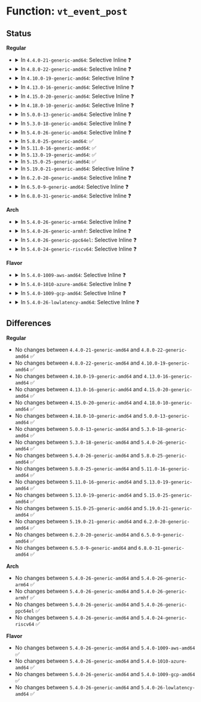 # Function: <code>vt_event_post</code>

## Status
<b>Regular</b>
<ul>
<li>
<details>
<summary>In <code>4.4.0-21-generic-amd64</code>: Selective Inline ❓</summary>

```c
void vt_event_post(unsigned int event, unsigned int old, unsigned int new)
```

```json
{
  "name": "vt_event_post",
  "collision_type": "Unique Global",
  "inline_type": "Selective",
  "funcs": [
    {
      "addr": 18446744071584016320,
      "name": "vt_event_post",
      "external": true,
      "loc": "drivers/tty/vt/vt_ioctl.c:87",
      "file": "drivers/tty/vt/vt_ioctl.c",
      "inline": "not declared, inlined",
      "caller_inline": [],
      "caller_func": [
        "drivers/tty/vt/vt_ioctl.c:complete_change_console",
        "drivers/tty/vt/vt.c:vc_do_resize",
        "drivers/tty/vt/vt.c:do_blank_screen"
      ]
    }
  ],
  "symbols": [
    {
      "addr": 18446744071584016320,
      "name": "vt_event_post",
      "section": ".text",
      "bind": "STB_GLOBAL",
      "size": 173
    }
  ]
}
```
</details>
</li>
<li>
<details>
<summary>In <code>4.8.0-22-generic-amd64</code>: Selective Inline ❓</summary>

```c
void vt_event_post(unsigned int event, unsigned int old, unsigned int new)
```

```json
{
  "name": "vt_event_post",
  "collision_type": "Unique Global",
  "inline_type": "Selective",
  "funcs": [
    {
      "addr": 18446744071584347152,
      "name": "vt_event_post",
      "external": true,
      "loc": "drivers/tty/vt/vt_ioctl.c:87",
      "file": "drivers/tty/vt/vt_ioctl.c",
      "inline": "not declared, inlined",
      "caller_inline": [],
      "caller_func": [
        "drivers/tty/vt/vt_ioctl.c:complete_change_console",
        "drivers/tty/vt/vt.c:do_blank_screen",
        "drivers/tty/vt/vt.c:vc_do_resize"
      ]
    }
  ],
  "symbols": [
    {
      "addr": 18446744071584347152,
      "name": "vt_event_post",
      "section": ".text",
      "bind": "STB_GLOBAL",
      "size": 173
    }
  ]
}
```
</details>
</li>
<li>
<details>
<summary>In <code>4.10.0-19-generic-amd64</code>: Selective Inline ❓</summary>

```c
void vt_event_post(unsigned int event, unsigned int old, unsigned int new)
```

```json
{
  "name": "vt_event_post",
  "collision_type": "Unique Global",
  "inline_type": "Selective",
  "funcs": [
    {
      "addr": 18446744071584528976,
      "name": "vt_event_post",
      "external": true,
      "loc": "drivers/tty/vt/vt_ioctl.c:87",
      "file": "drivers/tty/vt/vt_ioctl.c",
      "inline": "not declared, inlined",
      "caller_inline": [],
      "caller_func": [
        "drivers/tty/vt/vt_ioctl.c:complete_change_console",
        "drivers/tty/vt/vt.c:do_blank_screen",
        "drivers/tty/vt/vt.c:vc_do_resize"
      ]
    }
  ],
  "symbols": [
    {
      "addr": 18446744071584528976,
      "name": "vt_event_post",
      "section": ".text",
      "bind": "STB_GLOBAL",
      "size": 173
    }
  ]
}
```
</details>
</li>
<li>
<details>
<summary>In <code>4.13.0-16-generic-amd64</code>: Selective Inline ❓</summary>

```c
void vt_event_post(unsigned int event, unsigned int old, unsigned int new)
```

```json
{
  "name": "vt_event_post",
  "collision_type": "Unique Global",
  "inline_type": "Selective",
  "funcs": [
    {
      "addr": 18446744071584612624,
      "name": "vt_event_post",
      "external": true,
      "loc": "drivers/tty/vt/vt_ioctl.c:87",
      "file": "drivers/tty/vt/vt_ioctl.c",
      "inline": "not declared, inlined",
      "caller_inline": [],
      "caller_func": [
        "drivers/tty/vt/vt_ioctl.c:complete_change_console",
        "drivers/tty/vt/vt.c:do_blank_screen",
        "drivers/tty/vt/vt.c:vc_do_resize"
      ]
    }
  ],
  "symbols": [
    {
      "addr": 18446744071584612624,
      "name": "vt_event_post",
      "section": ".text",
      "bind": "STB_GLOBAL",
      "size": 189
    }
  ]
}
```
</details>
</li>
<li>
<details>
<summary>In <code>4.15.0-20-generic-amd64</code>: Selective Inline ❓</summary>

```c
void vt_event_post(unsigned int event, unsigned int old, unsigned int new)
```

```json
{
  "name": "vt_event_post",
  "collision_type": "Unique Global",
  "inline_type": "Selective",
  "funcs": [
    {
      "addr": 18446744071585025168,
      "name": "vt_event_post",
      "external": true,
      "loc": "drivers/tty/vt/vt_ioctl.c:88",
      "file": "drivers/tty/vt/vt_ioctl.c",
      "inline": "not declared, inlined",
      "caller_inline": [],
      "caller_func": [
        "drivers/tty/vt/vt_ioctl.c:complete_change_console",
        "drivers/tty/vt/vt.c:do_blank_screen",
        "drivers/tty/vt/vt.c:vc_do_resize"
      ]
    }
  ],
  "symbols": [
    {
      "addr": 18446744071585025168,
      "name": "vt_event_post",
      "section": ".text",
      "bind": "STB_GLOBAL",
      "size": 189
    }
  ]
}
```
</details>
</li>
<li>
<details>
<summary>In <code>4.18.0-10-generic-amd64</code>: Selective Inline ❓</summary>

```c
void vt_event_post(unsigned int event, unsigned int old, unsigned int new)
```

```json
{
  "name": "vt_event_post",
  "collision_type": "Unique Global",
  "inline_type": "Selective",
  "funcs": [
    {
      "addr": 18446744071585259376,
      "name": "vt_event_post",
      "external": true,
      "loc": "drivers/tty/vt/vt_ioctl.c:90",
      "file": "drivers/tty/vt/vt_ioctl.c",
      "inline": "not declared, inlined",
      "caller_inline": [],
      "caller_func": [
        "drivers/tty/vt/vt_ioctl.c:complete_change_console",
        "drivers/tty/vt/vt.c:do_blank_screen",
        "drivers/tty/vt/vt.c:vc_do_resize"
      ]
    }
  ],
  "symbols": [
    {
      "addr": 18446744071585259376,
      "name": "vt_event_post",
      "section": ".text",
      "bind": "STB_GLOBAL",
      "size": 180
    }
  ]
}
```
</details>
</li>
<li>
<details>
<summary>In <code>5.0.0-13-generic-amd64</code>: Selective Inline ❓</summary>

```c
void vt_event_post(unsigned int event, unsigned int old, unsigned int new)
```

```json
{
  "name": "vt_event_post",
  "collision_type": "Unique Global",
  "inline_type": "Selective",
  "funcs": [
    {
      "addr": 18446744071585378768,
      "name": "vt_event_post",
      "external": true,
      "loc": "drivers/tty/vt/vt_ioctl.c:90",
      "file": "drivers/tty/vt/vt_ioctl.c",
      "inline": "not declared, inlined",
      "caller_inline": [],
      "caller_func": [
        "drivers/tty/vt/vt_ioctl.c:complete_change_console",
        "drivers/tty/vt/vt.c:do_blank_screen",
        "drivers/tty/vt/vt.c:vc_do_resize"
      ]
    }
  ],
  "symbols": [
    {
      "addr": 18446744071585378768,
      "name": "vt_event_post",
      "section": ".text",
      "bind": "STB_GLOBAL",
      "size": 180
    }
  ]
}
```
</details>
</li>
<li>
<details>
<summary>In <code>5.3.0-18-generic-amd64</code>: Selective Inline ❓</summary>

```c
void vt_event_post(unsigned int event, unsigned int old, unsigned int new)
```

```json
{
  "name": "vt_event_post",
  "collision_type": "Unique Global",
  "inline_type": "Selective",
  "funcs": [
    {
      "addr": 18446744071585592608,
      "name": "vt_event_post",
      "external": true,
      "loc": "drivers/tty/vt/vt_ioctl.c:90",
      "file": "drivers/tty/vt/vt_ioctl.c",
      "inline": "not declared, inlined",
      "caller_inline": [],
      "caller_func": [
        "drivers/tty/vt/vt_ioctl.c:complete_change_console",
        "drivers/tty/vt/vt.c:do_blank_screen",
        "drivers/tty/vt/vt.c:vc_do_resize"
      ]
    }
  ],
  "symbols": [
    {
      "addr": 18446744071585592608,
      "name": "vt_event_post",
      "section": ".text",
      "bind": "STB_GLOBAL",
      "size": 180
    }
  ]
}
```
</details>
</li>
<li>
<details>
<summary>In <code>5.4.0-26-generic-amd64</code>: Selective Inline ❓</summary>

```c
void vt_event_post(unsigned int event, unsigned int old, unsigned int new)
```

```json
{
  "name": "vt_event_post",
  "collision_type": "Unique Global",
  "inline_type": "Selective",
  "funcs": [
    {
      "addr": 18446744071585733408,
      "name": "vt_event_post",
      "external": true,
      "loc": "drivers/tty/vt/vt_ioctl.c:111",
      "file": "drivers/tty/vt/vt_ioctl.c",
      "inline": "not declared, inlined",
      "caller_inline": [],
      "caller_func": [
        "drivers/tty/vt/vt_ioctl.c:complete_change_console",
        "drivers/tty/vt/vt.c:do_blank_screen",
        "drivers/tty/vt/vt.c:vc_do_resize"
      ]
    }
  ],
  "symbols": [
    {
      "addr": 18446744071585733408,
      "name": "vt_event_post",
      "section": ".text",
      "bind": "STB_GLOBAL",
      "size": 180
    }
  ]
}
```
</details>
</li>
<li>
<details>
<summary>In <code>5.8.0-25-generic-amd64</code>: ✅</summary>

```c
void vt_event_post(unsigned int event, unsigned int old, unsigned int new)
```

```json
{
  "name": "vt_event_post",
  "collision_type": "Unique Global",
  "inline_type": "No",
  "funcs": [
    {
      "addr": 18446744071586464608,
      "name": "vt_event_post",
      "external": true,
      "loc": "drivers/tty/vt/vt_ioctl.c:111",
      "file": "drivers/tty/vt/vt_ioctl.c",
      "inline": "seen, unknown",
      "caller_inline": [],
      "caller_func": [
        "drivers/tty/vt/vt_ioctl.c:complete_change_console",
        "drivers/tty/vt/vt.c:do_unblank_screen",
        "drivers/tty/vt/vt.c:do_blank_screen",
        "drivers/tty/vt/vt.c:vc_do_resize"
      ]
    }
  ],
  "symbols": [
    {
      "addr": 18446744071586464608,
      "name": "vt_event_post",
      "section": ".text",
      "bind": "STB_GLOBAL",
      "size": 183
    }
  ]
}
```
</details>
</li>
<li>
<details>
<summary>In <code>5.11.0-16-generic-amd64</code>: ✅</summary>

```c
void vt_event_post(unsigned int event, unsigned int old, unsigned int new)
```

```json
{
  "name": "vt_event_post",
  "collision_type": "Unique Global",
  "inline_type": "No",
  "funcs": [
    {
      "addr": 18446744071586581488,
      "name": "vt_event_post",
      "external": true,
      "loc": "drivers/tty/vt/vt_ioctl.c:111",
      "file": "drivers/tty/vt/vt_ioctl.c",
      "inline": "seen, unknown",
      "caller_inline": [],
      "caller_func": [
        "drivers/tty/vt/vt_ioctl.c:complete_change_console",
        "drivers/tty/vt/vt.c:do_unblank_screen",
        "drivers/tty/vt/vt.c:do_blank_screen",
        "drivers/tty/vt/vt.c:vc_do_resize"
      ]
    }
  ],
  "symbols": [
    {
      "addr": 18446744071586581488,
      "name": "vt_event_post",
      "section": ".text",
      "bind": "STB_GLOBAL",
      "size": 183
    }
  ]
}
```
</details>
</li>
<li>
<details>
<summary>In <code>5.13.0-19-generic-amd64</code>: ✅</summary>

```c
void vt_event_post(unsigned int event, unsigned int old, unsigned int new)
```

```json
{
  "name": "vt_event_post",
  "collision_type": "Unique Global",
  "inline_type": "No",
  "funcs": [
    {
      "addr": 18446744071586465312,
      "name": "vt_event_post",
      "external": true,
      "loc": "drivers/tty/vt/vt_ioctl.c:111",
      "file": "drivers/tty/vt/vt_ioctl.c",
      "inline": "seen, unknown",
      "caller_inline": [],
      "caller_func": [
        "drivers/tty/vt/vt_ioctl.c:complete_change_console",
        "drivers/tty/vt/vt.c:do_unblank_screen",
        "drivers/tty/vt/vt.c:do_blank_screen",
        "drivers/tty/vt/vt.c:vc_do_resize"
      ]
    }
  ],
  "symbols": [
    {
      "addr": 18446744071586465312,
      "name": "vt_event_post",
      "section": ".text",
      "bind": "STB_GLOBAL",
      "size": 180
    }
  ]
}
```
</details>
</li>
<li>
<details>
<summary>In <code>5.15.0-25-generic-amd64</code>: ✅</summary>

```c
void vt_event_post(unsigned int event, unsigned int old, unsigned int new)
```

```json
{
  "name": "vt_event_post",
  "collision_type": "Unique Global",
  "inline_type": "No",
  "funcs": [
    {
      "addr": 18446744071586993232,
      "name": "vt_event_post",
      "external": true,
      "loc": "drivers/tty/vt/vt_ioctl.c:111",
      "file": "drivers/tty/vt/vt_ioctl.c",
      "inline": "seen, unknown",
      "caller_inline": [],
      "caller_func": [
        "drivers/tty/vt/vt_ioctl.c:complete_change_console",
        "drivers/tty/vt/vt.c:do_unblank_screen",
        "drivers/tty/vt/vt.c:do_blank_screen",
        "drivers/tty/vt/vt.c:vc_do_resize"
      ]
    }
  ],
  "symbols": [
    {
      "addr": 18446744071586993232,
      "name": "vt_event_post",
      "section": ".text",
      "bind": "STB_GLOBAL",
      "size": 180
    }
  ]
}
```
</details>
</li>
<li>
<details>
<summary>In <code>5.19.0-21-generic-amd64</code>: Selective Inline ❓</summary>

```c
void vt_event_post(unsigned int event, unsigned int old, unsigned int new)
```

```json
{
  "name": "vt_event_post",
  "collision_type": "Unique Global",
  "inline_type": "Selective",
  "funcs": [
    {
      "addr": 18446744071588291264,
      "name": "vt_event_post",
      "external": true,
      "loc": "drivers/tty/vt/vt_ioctl.c:111",
      "file": "drivers/tty/vt/vt_ioctl.c",
      "inline": "not declared, inlined",
      "caller_inline": [],
      "caller_func": [
        "drivers/tty/vt/vt_ioctl.c:complete_change_console",
        "drivers/tty/vt/vt.c:do_blank_screen",
        "drivers/tty/vt/vt.c:vc_do_resize"
      ]
    }
  ],
  "symbols": [
    {
      "addr": 18446744071588291264,
      "name": "vt_event_post",
      "section": ".text",
      "bind": "STB_GLOBAL",
      "size": 214
    }
  ]
}
```
</details>
</li>
<li>
<details>
<summary>In <code>6.2.0-20-generic-amd64</code>: Selective Inline ❓</summary>

```c
void vt_event_post(unsigned int event, unsigned int old, unsigned int new)
```

```json
{
  "name": "vt_event_post",
  "collision_type": "Unique Global",
  "inline_type": "Selective",
  "funcs": [
    {
      "addr": 18446744071589708384,
      "name": "vt_event_post",
      "external": true,
      "loc": "drivers/tty/vt/vt_ioctl.c:111",
      "file": "drivers/tty/vt/vt_ioctl.c",
      "inline": "not declared, inlined",
      "caller_inline": [],
      "caller_func": [
        "drivers/tty/vt/vt_ioctl.c:complete_change_console",
        "drivers/tty/vt/vt.c:do_blank_screen",
        "drivers/tty/vt/vt.c:vc_do_resize"
      ]
    }
  ],
  "symbols": [
    {
      "addr": 18446744071589708384,
      "name": "vt_event_post",
      "section": ".text",
      "bind": "STB_GLOBAL",
      "size": 214
    }
  ]
}
```
</details>
</li>
<li>
<details>
<summary>In <code>6.5.0-9-generic-amd64</code>: Selective Inline ❓</summary>

```c
void vt_event_post(unsigned int event, unsigned int old, unsigned int new)
```

```json
{
  "name": "vt_event_post",
  "collision_type": "Unique Global",
  "inline_type": "Selective",
  "funcs": [
    {
      "addr": 18446744071590013056,
      "name": "vt_event_post",
      "external": true,
      "loc": "drivers/tty/vt/vt_ioctl.c:111",
      "file": "drivers/tty/vt/vt_ioctl.c",
      "inline": "not declared, inlined",
      "caller_inline": [],
      "caller_func": [
        "drivers/tty/vt/vt_ioctl.c:complete_change_console",
        "drivers/tty/vt/vt.c:do_blank_screen",
        "drivers/tty/vt/vt.c:vc_do_resize"
      ]
    }
  ],
  "symbols": [
    {
      "addr": 18446744071590013056,
      "name": "vt_event_post",
      "section": ".text",
      "bind": "STB_GLOBAL",
      "size": 214
    }
  ]
}
```
</details>
</li>
<li>
<details>
<summary>In <code>6.8.0-31-generic-amd64</code>: Selective Inline ❓</summary>

```c
void vt_event_post(unsigned int event, unsigned int old, unsigned int new)
```

```json
{
  "name": "vt_event_post",
  "collision_type": "Unique Global",
  "inline_type": "Selective",
  "funcs": [
    {
      "addr": 18446744071590351632,
      "name": "vt_event_post",
      "external": true,
      "loc": "drivers/tty/vt/vt_ioctl.c:111",
      "file": "drivers/tty/vt/vt_ioctl.c",
      "inline": "not declared, inlined",
      "caller_inline": [],
      "caller_func": [
        "drivers/tty/vt/vt_ioctl.c:complete_change_console",
        "drivers/tty/vt/vt.c:do_blank_screen",
        "drivers/tty/vt/vt.c:vc_do_resize"
      ]
    }
  ],
  "symbols": [
    {
      "addr": 18446744071590351632,
      "name": "vt_event_post",
      "section": ".text",
      "bind": "STB_GLOBAL",
      "size": 214
    }
  ]
}
```
</details>
</li>
</ul>
<b>Arch</b>
<ul>
<li>
<details>
<summary>In <code>5.4.0-26-generic-arm64</code>: Selective Inline ❓</summary>

```c
void vt_event_post(unsigned int event, unsigned int old, unsigned int new)
```

```json
{
  "name": "vt_event_post",
  "collision_type": "Unique Global",
  "inline_type": "Selective",
  "funcs": [
    {
      "addr": 18446603336498436368,
      "name": "vt_event_post",
      "external": true,
      "loc": "drivers/tty/vt/vt_ioctl.c:111",
      "file": "drivers/tty/vt/vt_ioctl.c",
      "inline": "not declared, inlined",
      "caller_inline": [],
      "caller_func": [
        "drivers/tty/vt/vt_ioctl.c:complete_change_console",
        "drivers/tty/vt/vt.c:do_blank_screen",
        "drivers/tty/vt/vt.c:vc_do_resize"
      ]
    }
  ],
  "symbols": [
    {
      "addr": 18446603336498436368,
      "name": "vt_event_post",
      "section": ".text",
      "bind": "STB_GLOBAL",
      "size": 344
    }
  ]
}
```
</details>
</li>
<li>
<details>
<summary>In <code>5.4.0-26-generic-armhf</code>: Selective Inline ❓</summary>

```c
void vt_event_post(unsigned int event, unsigned int old, unsigned int new)
```

```json
{
  "name": "vt_event_post",
  "collision_type": "Unique Global",
  "inline_type": "Selective",
  "funcs": [
    {
      "addr": 3231099820,
      "name": "vt_event_post",
      "external": true,
      "loc": "drivers/tty/vt/vt_ioctl.c:111",
      "file": "drivers/tty/vt/vt_ioctl.c",
      "inline": "not declared, inlined",
      "caller_inline": [],
      "caller_func": [
        "drivers/tty/vt/vt_ioctl.c:complete_change_console",
        "drivers/tty/vt/vt.c:do_blank_screen",
        "drivers/tty/vt/vt.c:vc_do_resize"
      ]
    }
  ],
  "symbols": [
    {
      "addr": 3231099820,
      "name": "vt_event_post",
      "section": ".text",
      "bind": "STB_GLOBAL",
      "size": 184
    }
  ]
}
```
</details>
</li>
<li>
<details>
<summary>In <code>5.4.0-26-generic-ppc64el</code>: Selective Inline ❓</summary>

```c
void vt_event_post(unsigned int event, unsigned int old, unsigned int new)
```

```json
{
  "name": "vt_event_post",
  "collision_type": "Unique Global",
  "inline_type": "Selective",
  "funcs": [
    {
      "addr": 13835058055291619088,
      "name": "vt_event_post",
      "external": true,
      "loc": "drivers/tty/vt/vt_ioctl.c:111",
      "file": "drivers/tty/vt/vt_ioctl.c",
      "inline": "not declared, inlined",
      "caller_inline": [],
      "caller_func": [
        "drivers/tty/vt/vt_ioctl.c:complete_change_console",
        "drivers/tty/vt/vt.c:do_unblank_screen",
        "drivers/tty/vt/vt.c:do_blank_screen",
        "drivers/tty/vt/vt.c:vc_do_resize"
      ]
    }
  ],
  "symbols": [
    {
      "addr": 13835058055291619088,
      "name": "vt_event_post",
      "section": ".text",
      "bind": "STB_GLOBAL",
      "size": 304
    }
  ]
}
```
</details>
</li>
<li>
<details>
<summary>In <code>5.4.0-24-generic-riscv64</code>: Selective Inline ❓</summary>

```c
void vt_event_post(unsigned int event, unsigned int old, unsigned int new)
```

```json
{
  "name": "vt_event_post",
  "collision_type": "Unique Global",
  "inline_type": "Selective",
  "funcs": [
    {
      "addr": 18446743936276084580,
      "name": "vt_event_post",
      "external": true,
      "loc": "drivers/tty/vt/vt_ioctl.c:111",
      "file": "drivers/tty/vt/vt_ioctl.c",
      "inline": "not declared, inlined",
      "caller_inline": [],
      "caller_func": [
        "drivers/tty/vt/vt_ioctl.c:complete_change_console",
        "drivers/tty/vt/vt.c:do_blank_screen",
        "drivers/tty/vt/vt.c:vc_do_resize"
      ]
    }
  ],
  "symbols": [
    {
      "addr": 18446743936276084580,
      "name": "vt_event_post",
      "section": ".text",
      "bind": "STB_GLOBAL",
      "size": 192
    }
  ]
}
```
</details>
</li>
</ul>
<b>Flavor</b>
<ul>
<li>
<details>
<summary>In <code>5.4.0-1009-aws-amd64</code>: Selective Inline ❓</summary>

```c
void vt_event_post(unsigned int event, unsigned int old, unsigned int new)
```

```json
{
  "name": "vt_event_post",
  "collision_type": "Unique Global",
  "inline_type": "Selective",
  "funcs": [
    {
      "addr": 18446744071585494432,
      "name": "vt_event_post",
      "external": true,
      "loc": "drivers/tty/vt/vt_ioctl.c:111",
      "file": "drivers/tty/vt/vt_ioctl.c",
      "inline": "not declared, inlined",
      "caller_inline": [],
      "caller_func": [
        "drivers/tty/vt/vt_ioctl.c:complete_change_console",
        "drivers/tty/vt/vt.c:do_blank_screen",
        "drivers/tty/vt/vt.c:vc_do_resize"
      ]
    }
  ],
  "symbols": [
    {
      "addr": 18446744071585494432,
      "name": "vt_event_post",
      "section": ".text",
      "bind": "STB_GLOBAL",
      "size": 180
    }
  ]
}
```
</details>
</li>
<li>
<details>
<summary>In <code>5.4.0-1010-azure-amd64</code>: Selective Inline ❓</summary>

```c
void vt_event_post(unsigned int event, unsigned int old, unsigned int new)
```

```json
{
  "name": "vt_event_post",
  "collision_type": "Unique Global",
  "inline_type": "Selective",
  "funcs": [
    {
      "addr": 18446744071585364272,
      "name": "vt_event_post",
      "external": true,
      "loc": "drivers/tty/vt/vt_ioctl.c:111",
      "file": "drivers/tty/vt/vt_ioctl.c",
      "inline": "not declared, inlined",
      "caller_inline": [],
      "caller_func": [
        "drivers/tty/vt/vt_ioctl.c:complete_change_console",
        "drivers/tty/vt/vt.c:do_blank_screen",
        "drivers/tty/vt/vt.c:vc_do_resize"
      ]
    }
  ],
  "symbols": [
    {
      "addr": 18446744071585364272,
      "name": "vt_event_post",
      "section": ".text",
      "bind": "STB_GLOBAL",
      "size": 180
    }
  ]
}
```
</details>
</li>
<li>
<details>
<summary>In <code>5.4.0-1009-gcp-amd64</code>: Selective Inline ❓</summary>

```c
void vt_event_post(unsigned int event, unsigned int old, unsigned int new)
```

```json
{
  "name": "vt_event_post",
  "collision_type": "Unique Global",
  "inline_type": "Selective",
  "funcs": [
    {
      "addr": 18446744071585683808,
      "name": "vt_event_post",
      "external": true,
      "loc": "drivers/tty/vt/vt_ioctl.c:111",
      "file": "drivers/tty/vt/vt_ioctl.c",
      "inline": "not declared, inlined",
      "caller_inline": [],
      "caller_func": [
        "drivers/tty/vt/vt_ioctl.c:complete_change_console",
        "drivers/tty/vt/vt.c:do_blank_screen",
        "drivers/tty/vt/vt.c:vc_do_resize"
      ]
    }
  ],
  "symbols": [
    {
      "addr": 18446744071585683808,
      "name": "vt_event_post",
      "section": ".text",
      "bind": "STB_GLOBAL",
      "size": 180
    }
  ]
}
```
</details>
</li>
<li>
<details>
<summary>In <code>5.4.0-26-lowlatency-amd64</code>: Selective Inline ❓</summary>

```c
void vt_event_post(unsigned int event, unsigned int old, unsigned int new)
```

```json
{
  "name": "vt_event_post",
  "collision_type": "Unique Global",
  "inline_type": "Selective",
  "funcs": [
    {
      "addr": 18446744071585791840,
      "name": "vt_event_post",
      "external": true,
      "loc": "drivers/tty/vt/vt_ioctl.c:111",
      "file": "drivers/tty/vt/vt_ioctl.c",
      "inline": "not declared, inlined",
      "caller_inline": [],
      "caller_func": [
        "drivers/tty/vt/vt_ioctl.c:complete_change_console",
        "drivers/tty/vt/vt.c:do_blank_screen",
        "drivers/tty/vt/vt.c:vc_do_resize"
      ]
    }
  ],
  "symbols": [
    {
      "addr": 18446744071585791840,
      "name": "vt_event_post",
      "section": ".text",
      "bind": "STB_GLOBAL",
      "size": 180
    }
  ]
}
```
</details>
</li>
</ul>

## Differences
<b>Regular</b>
<ul>
<li>
No changes between <code>4.4.0-21-generic-amd64</code> and <code>4.8.0-22-generic-amd64</code> ✅
</li>
<li>
No changes between <code>4.8.0-22-generic-amd64</code> and <code>4.10.0-19-generic-amd64</code> ✅
</li>
<li>
No changes between <code>4.10.0-19-generic-amd64</code> and <code>4.13.0-16-generic-amd64</code> ✅
</li>
<li>
No changes between <code>4.13.0-16-generic-amd64</code> and <code>4.15.0-20-generic-amd64</code> ✅
</li>
<li>
No changes between <code>4.15.0-20-generic-amd64</code> and <code>4.18.0-10-generic-amd64</code> ✅
</li>
<li>
No changes between <code>4.18.0-10-generic-amd64</code> and <code>5.0.0-13-generic-amd64</code> ✅
</li>
<li>
No changes between <code>5.0.0-13-generic-amd64</code> and <code>5.3.0-18-generic-amd64</code> ✅
</li>
<li>
No changes between <code>5.3.0-18-generic-amd64</code> and <code>5.4.0-26-generic-amd64</code> ✅
</li>
<li>
No changes between <code>5.4.0-26-generic-amd64</code> and <code>5.8.0-25-generic-amd64</code> ✅
</li>
<li>
No changes between <code>5.8.0-25-generic-amd64</code> and <code>5.11.0-16-generic-amd64</code> ✅
</li>
<li>
No changes between <code>5.11.0-16-generic-amd64</code> and <code>5.13.0-19-generic-amd64</code> ✅
</li>
<li>
No changes between <code>5.13.0-19-generic-amd64</code> and <code>5.15.0-25-generic-amd64</code> ✅
</li>
<li>
No changes between <code>5.15.0-25-generic-amd64</code> and <code>5.19.0-21-generic-amd64</code> ✅
</li>
<li>
No changes between <code>5.19.0-21-generic-amd64</code> and <code>6.2.0-20-generic-amd64</code> ✅
</li>
<li>
No changes between <code>6.2.0-20-generic-amd64</code> and <code>6.5.0-9-generic-amd64</code> ✅
</li>
<li>
No changes between <code>6.5.0-9-generic-amd64</code> and <code>6.8.0-31-generic-amd64</code> ✅
</li>
</ul>
<b>Arch</b>
<ul>
<li>
No changes between <code>5.4.0-26-generic-amd64</code> and <code>5.4.0-26-generic-arm64</code> ✅
</li>
<li>
No changes between <code>5.4.0-26-generic-amd64</code> and <code>5.4.0-26-generic-armhf</code> ✅
</li>
<li>
No changes between <code>5.4.0-26-generic-amd64</code> and <code>5.4.0-26-generic-ppc64el</code> ✅
</li>
<li>
No changes between <code>5.4.0-26-generic-amd64</code> and <code>5.4.0-24-generic-riscv64</code> ✅
</li>
</ul>
<b>Flavor</b>
<ul>
<li>
No changes between <code>5.4.0-26-generic-amd64</code> and <code>5.4.0-1009-aws-amd64</code> ✅
</li>
<li>
No changes between <code>5.4.0-26-generic-amd64</code> and <code>5.4.0-1010-azure-amd64</code> ✅
</li>
<li>
No changes between <code>5.4.0-26-generic-amd64</code> and <code>5.4.0-1009-gcp-amd64</code> ✅
</li>
<li>
No changes between <code>5.4.0-26-generic-amd64</code> and <code>5.4.0-26-lowlatency-amd64</code> ✅
</li>
</ul>
